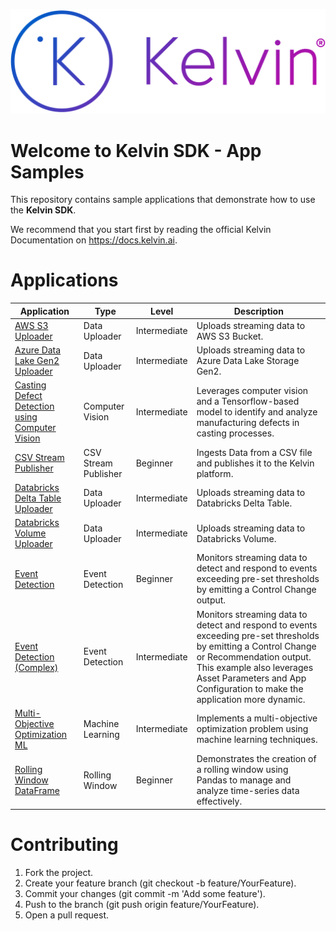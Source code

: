 ![Kelvin Logo](logo.png)

# Welcome to Kelvin SDK - App Samples
This repository contains sample applications that demonstrate how to use the **Kelvin SDK**. 

We recommend that you start first by reading the official Kelvin Documentation on https://docs.kelvin.ai.

# Applications

| Application | Type | Level | Description |
| ----------- | ---- | ----- | ----------- |
| [AWS S3 Uploader](aws-s3-uploader/) | Data Uploader | Intermediate | Uploads streaming data to AWS S3 Bucket. |
| [Azure Data Lake Gen2 Uploader](azure-data-lake-uploader/) | Data Uploader | Intermediate | Uploads streaming data to Azure Data Lake Storage Gen2. |
| [Casting Defect Detection using Computer Vision](casting-defect-computer-vision/) | Computer Vision | Intermediate | Leverages computer vision and a Tensorflow-based model to identify and analyze manufacturing defects in casting processes. |
| [CSV Stream Publisher](csv-stream-publisher/) | CSV Stream Publisher | Beginner | Ingests Data from a CSV file and publishes it to the Kelvin platform. |
| [Databricks Delta Table Uploader](databricks-delta-table-uploader/) | Data Uploader | Intermediate |  Uploads streaming data to Databricks Delta Table. |
| [Databricks Volume Uploader](databricks-volume-uploader/) | Data Uploader | Intermediate |  Uploads streaming data to Databricks Volume. |
| [Event Detection](event-detection/) | Event Detection | Beginner | Monitors streaming data to detect and respond to events exceeding pre-set thresholds by emitting a Control Change output. |
| [Event Detection (Complex)](event-detection-complex/) | Event Detection | Intermediate | Monitors streaming data to detect and respond to events exceeding pre-set thresholds by emitting a Control Change or Recommendation output. This example also leverages Asset Parameters and App Configuration to make the application more dynamic. |
| [Multi-Objective Optimization ML](multi-objective-optimization-ml/) | Machine Learning | Intermediate | Implements a multi-objective optimization problem using machine learning techniques. |
| [Rolling Window DataFrame](rolling-window-dataframe/) | Rolling Window | Beginner | Demonstrates the creation of a rolling window using Pandas to manage and analyze time-series data effectively. |



# Contributing
1. Fork the project.
2. Create your feature branch (git checkout -b feature/YourFeature).
3. Commit your changes (git commit -m 'Add some feature').
4. Push to the branch (git push origin feature/YourFeature).
5. Open a pull request.